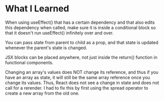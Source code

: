# What I Learned

When using useEffect() that has a certain dependency and that also edits this dependency when called, make sure it is inside a conditional block so that it doesn't run useEffect() infinitely over and over.

You can pass state from parent to child as a prop, and that state is updated whenever the parent's state is changed.

JSX blocks can be placed anywhere, not just inside the return() function in functional components.

Changing an array's values does NOT change its reference, and thus if you have an array as state, it will still be the same array reference once you change its values. Thus, React does not see a change in state and does not call for a rerender. I had to fix this by first using the spread operator to create a new array from the old one.